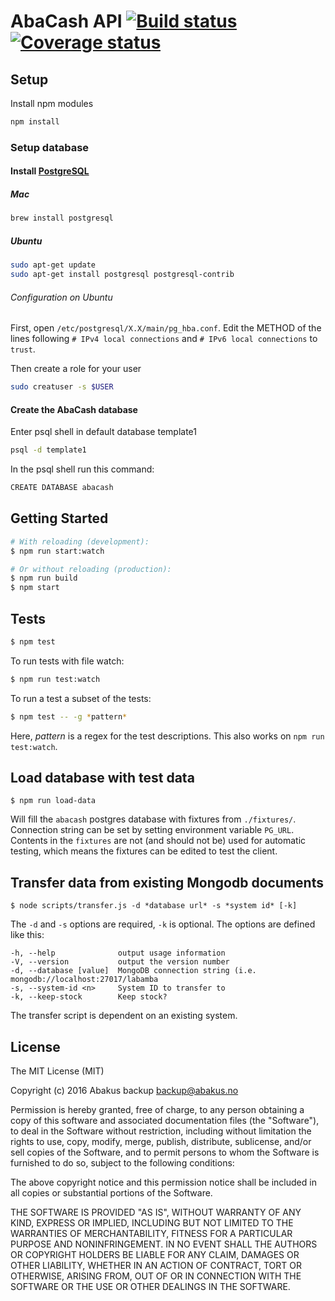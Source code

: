 # AbaCash API [![Build status](https://ci.frigg.io/badges/abakusbackup/abacash-api/)](https://ci.frigg.io/abakusbackup/abacash-api/last/) [![Coverage status](https://ci.frigg.io/badges/coverage/abakusbackup/abacash-api/)](https://ci.frigg.io/abakusbackup/abacash-api/last/)

## Setup
Install npm modules
```bash
npm install
```

### Setup database
#### Install [PostgreSQL](https://www.postgresql.org/)
##### Mac
```bash
brew install postgresql
```

##### Ubuntu
```bash
sudo apt-get update
sudo apt-get install postgresql postgresql-contrib
```

###### Configuration on Ubuntu
First, open `/etc/postgresql/X.X/main/pg_hba.conf`.
Edit the METHOD of the lines following `# IPv4 local connections` and `# IPv6 local connections` to `trust`.

Then create a role for your user
```bash
sudo creatuser -s $USER
```

#### Create the AbaCash database
Enter psql shell in default database template1
```bash
psql -d template1
```
In the psql shell run this command:
```bash
CREATE DATABASE abacash
```

## Getting Started
```bash
# With reloading (development):
$ npm run start:watch

# Or without reloading (production):
$ npm run build
$ npm start
```

## Tests
```bash
$ npm test
```

To run tests with file watch:
```bash
$ npm run test:watch
```

To run a test a subset of the tests:
```bash
$ npm test -- -g *pattern*
```
Here, *pattern* is a regex for the test descriptions. This also works on `npm run test:watch`.

## Load database with test data
```
$ npm run load-data
```
Will fill the `abacash` postgres database with fixtures from `./fixtures/`. Connection string can be set by setting environment variable `PG_URL`. Contents in the `fixtures` are not (and should not be) used for automatic testing, which means the fixtures can be edited to test the client.

## Transfer data from existing Mongodb documents
```
$ node scripts/transfer.js -d *database url* -s *system id* [-k]
```
The `-d` and `-s` options are required, `-k` is optional. The options are defined like this:
```
-h, --help              output usage information
-V, --version           output the version number
-d, --database [value]  MongoDB connection string (i.e. mongodb://localhost:27017/labamba
-s, --system-id <n>     System ID to transfer to
-k, --keep-stock        Keep stock?
```
The transfer script is dependent on an existing system.

## License
The MIT License (MIT)

Copyright (c) 2016 Abakus backup <backup@abakus.no>

Permission is hereby granted, free of charge, to any person obtaining a copy
of this software and associated documentation files (the "Software"), to deal
in the Software without restriction, including without limitation the rights
to use, copy, modify, merge, publish, distribute, sublicense, and/or sell
copies of the Software, and to permit persons to whom the Software is
furnished to do so, subject to the following conditions:

The above copyright notice and this permission notice shall be included in
all copies or substantial portions of the Software.

THE SOFTWARE IS PROVIDED "AS IS", WITHOUT WARRANTY OF ANY KIND, EXPRESS OR
IMPLIED, INCLUDING BUT NOT LIMITED TO THE WARRANTIES OF MERCHANTABILITY,
FITNESS FOR A PARTICULAR PURPOSE AND NONINFRINGEMENT. IN NO EVENT SHALL THE
AUTHORS OR COPYRIGHT HOLDERS BE LIABLE FOR ANY CLAIM, DAMAGES OR OTHER
LIABILITY, WHETHER IN AN ACTION OF CONTRACT, TORT OR OTHERWISE, ARISING FROM,
OUT OF OR IN CONNECTION WITH THE SOFTWARE OR THE USE OR OTHER DEALINGS IN
THE SOFTWARE.
